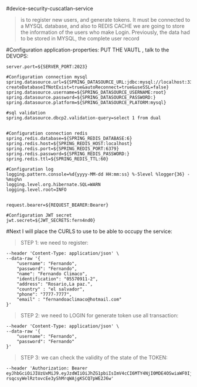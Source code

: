 #device-security-cuscatlan-service 
>is to register new users, and generate tokens. It must be connected to a MYSQL database, and also to REDIS CACHE we are going to store the information of the users who make Login. Previously, the data had to be stored in MYSQL, the complete user record

>
>
#Configuration application-properties: PUT THE VAUTL , talk to the DEVOPS:

```
server.port=${SERVER_PORT:2023}

#Configuration connection mysql
spring.datasource.url=${SPRING_DATASOURCE_URL:jdbc:mysql://localhost:3306/cuscatlanshoppingcard?createDatabaseIfNotExist=true&autoReconnect=true&useSSL=false}
spring.datasource.username=${SPRING_DATASOURCE_USERNAME:root}
spring.datasource.password=${SPRING_DATASOURCE_PASSWORD:}
spring.datasource.platform=${SPRING_DATASOURCE_PLATORM:mysql}

#sql validation
spring.datasource.dbcp2.validation-query=select 1 from dual


#Configuration connection redis
spring.redis.database=${SPRING_REDIS_DATABASE:6}
spring.redis.host=${SPRING_REDIS_HOST:localhost}
spring.redis.port=${SPRING_REDIS_PORT:6379}
spring.redis.password=${SPRING_REDIS_PASSWORD:}
spring.redis.ttl=${SPRING_REDIS_TTL:60}

#Configuration log
logging.pattern.console=%d{yyyy-MM-dd HH:mm:ss} %-5level %logger{36} - %msg%n
logging.level.org.hibernate.SQL=WARN
logging.level.root=INFO


request.bearer=${REQUEST_BEARER:Bearer}

#Configuration JWT secret
jwt.secret=${JWT_SECRETS:fern4nd0}

```



#Next I will place the CURLS to use to be able to occupy the service:



>STEP 1: we need to register:

```curl --location --request POST 'Localhost:2023/login/register' \
--header 'Content-Type: application/json' \
--data-raw '{
    "username": "Fernando",
    "password": "Fernando",
    "name": "Fernando Climaco",
    "identification": "05570911-2",
    "address": "Rosario,La paz.",
    "country" : "el salvador",
    "phone": "7777-7777",
    "email" : "fernandoaclimaco@hotmail.com"
}'
```


>STEP 2: we need to LOGIN for generate token use all transaction:

```curl --location --request POST 'http://localhost:2023/login/authenticate' \
--header 'Content-Type: application/json' \
--data-raw '{
    "username": "Fernando",
    "password": "Fernando"
}'

```

>STEP 3: we can check the validity of the state of the TOKEN:

```curl --location --request POST 'localhost:2023/auth/validation' \
--header 'Authorization: Bearer eyJhbGciOiJIUzUxMiJ9.eyJzdWIiOiJhZG1pbiIsImV4cCI6MTY4NjI0MDE4OSwiaWF0IjoxNjg2MjM2NTg5fQ.ulVimWlP_xwHe5_8614i5S3GYUUgyNUkHJfbCG9emQ0Ll-rsqcsyWelRztovcEe3yShMrqWAjgKSCQ7pWE2J6w'


